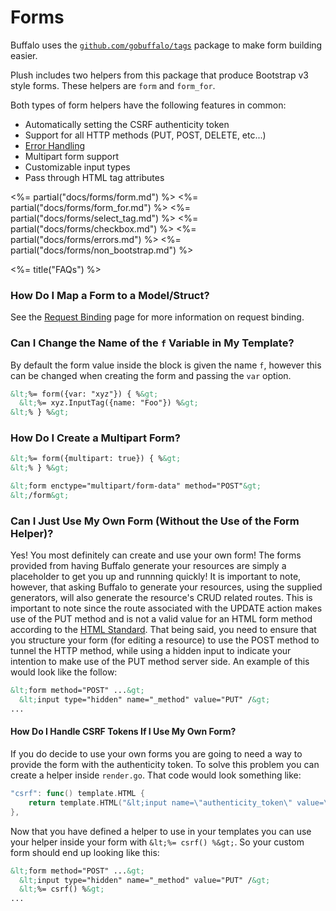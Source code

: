 # Forms

Buffalo uses the [`github.com/gobuffalo/tags`](https://github.com/gobuffalo/tags) package to make form building easier.

Plush includes two helpers from this package that produce Bootstrap v3 style forms. These helpers are `form` and `form_for`.

Both types of form helpers have the following features in common:

* Automatically setting the CSRF authenticity token
* Support for all HTTP methods (PUT, POST, DELETE, etc...)
* [Error Handling](#error-handling)
* Multipart form support
* Customizable input types
* Pass through HTML tag attributes

<%= partial("docs/forms/form.md") %>
<%= partial("docs/forms/form_for.md") %>
<%= partial("docs/forms/select_tag.md") %>
<%= partial("docs/forms/checkbox.md") %>
<%= partial("docs/forms/errors.md") %>
<%= partial("docs/forms/non_bootstrap.md") %>

<%= title("FAQs") %>

### How Do I Map a Form to a Model/Struct?

See the [Request Binding](/docs/bind) page for more information on request binding.

### Can I Change the Name of the `f` Variable in My Template?

By default the form value inside the block is given the name `f`, however this can be changed when creating the form and passing the `var` option.

```html
&lt;%= form({var: "xyz"}) { %&gt;
  &lt;%= xyz.InputTag({name: "Foo"}) %&gt;
&lt;% } %&gt;
```

### How Do I Create a Multipart Form?

```html
&lt;%= form({multipart: true}) { %&gt;
&lt;% } %&gt;
```

```html
&lt;form enctype="multipart/form-data" method="POST"&gt;
&lt;/form&gt;
```

### Can I Just Use My Own Form (Without the Use of the Form Helper)?

Yes! You most definitely can create and use your own form! The forms provided from having Buffalo generate your resources are simply a placeholder to get you up and runnning quickly! It is important to note, however, that asking Buffalo to generate your resources, using the supplied generators, will also generate the resource's CRUD related routes.  This is important to note since the route associated with the UPDATE action makes use of the PUT method and is not a valid value for an HTML form method according to the [HTML Standard](https://www.w3.org/TR/html5/forms.html#association-of-controls-and-forms). That being said, you need to ensure that you structure your form (for editing a resource) to use the POST method to tunnel the HTTP method, while using a hidden input to indicate your intention to make use of the PUT method server side.  An example of this would look like the follow:

```html
&lt;form method="POST" ...&gt;
  &lt;input type="hidden" name="_method" value="PUT" /&gt;
...
```

#### How Do I Handle CSRF Tokens If I Use My Own Form?

If you do decide to use your own forms you are going to need a way to provide the form with the authenticity token.  To solve this problem you can create a helper inside `render.go`.  That code would look something like:

```go
"csrf": func() template.HTML {
	return template.HTML("&lt;input name=\"authenticity_token\" value=\"&lt;%= authenticity_token %&gt;\" type=\"hidden\"&gt;")
},
```

Now that you have defined a helper to use in your templates you can use your helper inside your form with `&lt;%= csrf() %&gt;`. So your custom form should end up looking like this:

```html
&lt;form method="POST" ...&gt;
  &lt;input type="hidden" name="_method" value="PUT" /&gt;
  &lt;%= csrf() %&gt;
...
```

